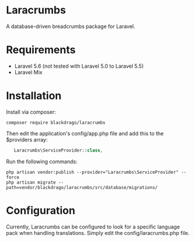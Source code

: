 # Laracrumbs
A database-driven breadcrumbs package for Laravel.

# Requirements
- Laravel 5.6 (not tested with Laravel 5.0 to Laravel 5.5)
- Laravel Mix

# Installation
Install via composer:
```
composer require blackdrago/laracrumbs
```

Then edit the application's config/app.php file and add this to the $providers array:
```php
   Laracrumbs\ServiceProvider::class,
```

Run the following commands:
```
php artisan vendor:publish --provider="Laracrumbs\ServiceProvider" --force
php artisan migrate --path=vendor/blackdrago/laracrumbs/src/database/migrations/
```

# Configuration
Currently, Laracrumbs can be configured to look for a specific language pack when handling translations. Simply edit the config/laracrumbs.php file.
